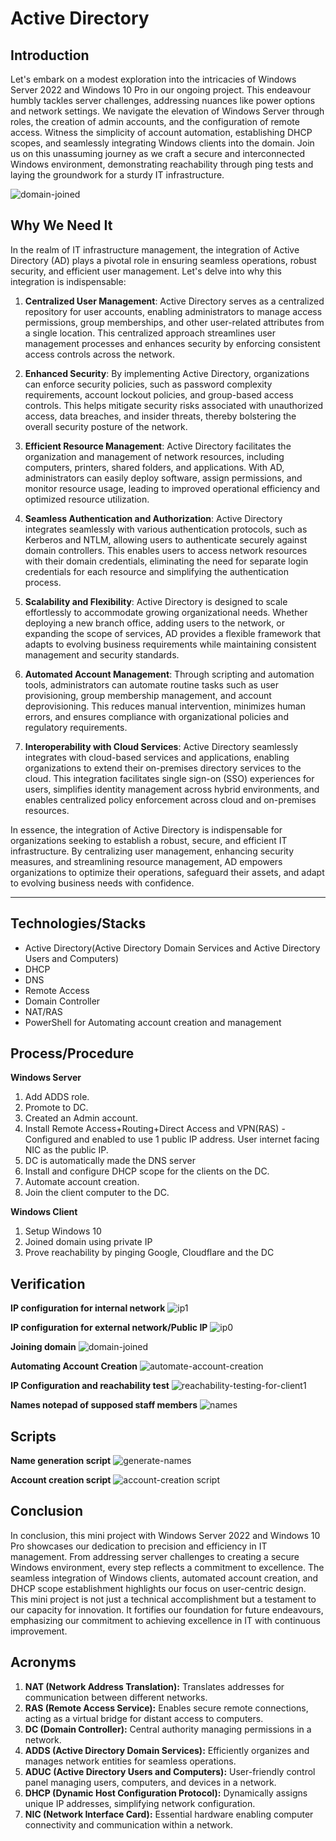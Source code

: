 # Active Directory

## Introduction
Let's embark on a modest exploration into the intricacies of Windows Server 2022 and Windows 10 Pro in our ongoing project. This endeavour humbly tackles server challenges, addressing nuances like power options and network settings. We navigate the elevation of Windows Server through roles, the creation of admin accounts, and the configuration of remote access. Witness the simplicity of account automation, establishing DHCP scopes, and seamlessly integrating Windows clients into the domain. Join us on this unassuming journey as we craft a secure and interconnected Windows environment, demonstrating reachability through ping tests and laying the groundwork for a sturdy IT infrastructure.

![domain-joined](https://github.com/rasheedjimoh/ActiveDirectory/assets/157264080/3e488293-b8bd-4b05-bbf8-8533196d9f91)


## Why We Need It

In the realm of IT infrastructure management, the integration of Active Directory (AD) plays a pivotal role in ensuring seamless operations, robust security, and efficient user management. Let's delve into why this integration is indispensable:

1. **Centralized User Management**: Active Directory serves as a centralized repository for user accounts, enabling administrators to manage access permissions, group memberships, and other user-related attributes from a single location. This centralized approach streamlines user management processes and enhances security by enforcing consistent access controls across the network.

2. **Enhanced Security**: By implementing Active Directory, organizations can enforce security policies, such as password complexity requirements, account lockout policies, and group-based access controls. This helps mitigate security risks associated with unauthorized access, data breaches, and insider threats, thereby bolstering the overall security posture of the network.

3. **Efficient Resource Management**: Active Directory facilitates the organization and management of network resources, including computers, printers, shared folders, and applications. With AD, administrators can easily deploy software, assign permissions, and monitor resource usage, leading to improved operational efficiency and optimized resource utilization.

4. **Seamless Authentication and Authorization**: Active Directory integrates seamlessly with various authentication protocols, such as Kerberos and NTLM, allowing users to authenticate securely against domain controllers. This enables users to access network resources with their domain credentials, eliminating the need for separate login credentials for each resource and simplifying the authentication process.

5. **Scalability and Flexibility**: Active Directory is designed to scale effortlessly to accommodate growing organizational needs. Whether deploying a new branch office, adding users to the network, or expanding the scope of services, AD provides a flexible framework that adapts to evolving business requirements while maintaining consistent management and security standards.

6. **Automated Account Management**: Through scripting and automation tools, administrators can automate routine tasks such as user provisioning, group membership management, and account deprovisioning. This reduces manual intervention, minimizes human errors, and ensures compliance with organizational policies and regulatory requirements.

7. **Interoperability with Cloud Services**: Active Directory seamlessly integrates with cloud-based services and applications, enabling organizations to extend their on-premises directory services to the cloud. This integration facilitates single sign-on (SSO) experiences for users, simplifies identity management across hybrid environments, and enables centralized policy enforcement across cloud and on-premises resources.

In essence, the integration of Active Directory is indispensable for organizations seeking to establish a robust, secure, and efficient IT infrastructure. By centralizing user management, enhancing security measures, and streamlining resource management, AD empowers organizations to optimize their operations, safeguard their assets, and adapt to evolving business needs with confidence.

----


## Technologies/Stacks
- Active Directory(Active Directory Domain Services and Active Directory Users and Computers)
- DHCP
- DNS
- Remote Access
- Domain Controller
- NAT/RAS
- PowerShell for Automating account creation and management

## Process/Procedure

**Windows Server**
1. Add ADDS role.
2. Promote to DC.
3. Created an Admin account.
4. Install Remote Access+Routing+Direct Access and VPN(RAS) - Configured and enabled to use 1 public IP address. User internet facing NIC as the public IP.
5. DC is automatically made the DNS server
6. Install and configure DHCP scope for the clients on the DC.
7. Automate account creation.
8. Join the client computer to the DC.

**Windows Client**
1. Setup Windows 10
2. Joined domain using private IP
3. Prove reachability by pinging Google, Cloudflare and the DC

## Verification
**IP configuration for internal network**
![ip1](https://github.com/rasheedjimoh/ActiveDirectory/assets/157264080/5721282f-42c6-432e-804a-d9d6122d1f73)


**IP configuration for external network/Public IP**
![ip0](https://github.com/rasheedjimoh/ActiveDirectory/assets/157264080/18b104f2-fc66-47d8-ad9e-862767d087a4)


**Joining domain**
![domain-joined](https://github.com/rasheedjimoh/ActiveDirectory/assets/157264080/4bf8b102-3950-4584-b6ac-0d4252d14096)


**Automating Account Creation**
![automate-account-creation](https://github.com/rasheedjimoh/ActiveDirectory/assets/157264080/13fa0a9e-4213-4aaa-a41d-9a515aa1f5c8)


**IP Configuration and reachability test**
![reachability-testing-for-client1](https://github.com/rasheedjimoh/ActiveDirectory/assets/157264080/864980c4-c740-4e10-94c5-c4bc124a47ff)


**Names notepad of supposed staff members**
![names](https://github.com/rasheedjimoh/ActiveDirectory/assets/157264080/0fa20f76-cf96-4b90-bdf8-801f052fdb55)


## Scripts

**Name generation script**
![generate-names](https://github.com/rasheedjimoh/ActiveDirectory/assets/157264080/8d57b221-ff37-4526-9e03-572977c7f6bf)

**Account creation script**
![account-creation script](https://github.com/rasheedjimoh/ActiveDirectory/assets/157264080/7549e2af-8fd7-4742-8fc2-76182f64c3fa)


## Conclusion
In conclusion, this mini project with Windows Server 2022 and Windows 10 Pro showcases our dedication to precision and efficiency in IT management. From addressing server challenges to creating a secure Windows environment, every step reflects a commitment to excellence. The seamless integration of Windows clients, automated account creation, and DHCP scope establishment highlights our focus on user-centric design. This mini project is not just a technical accomplishment but a testament to our capacity for innovation. It fortifies our foundation for future endeavours, emphasizing our commitment to achieving excellence in IT with continuous improvement.



## Acronyms
1. **NAT (Network Address Translation):** Translates addresses for communication between different networks.
2. **RAS (Remote Access Service):** Enables secure remote connections, acting as a virtual bridge for distant access to computers.
3. **DC (Domain Controller):** Central authority managing permissions in a network.
4. **ADDS (Active Directory Domain Services):** Efficiently organizes and manages network entities for seamless operations.
5. **ADUC (Active Directory Users and Computers):** User-friendly control panel managing users, computers, and devices in a network.
6. **DHCP (Dynamic Host Configuration Protocol):** Dynamically assigns unique IP addresses, simplifying network configuration.
7. **NIC (Network Interface Card):** Essential hardware enabling computer connectivity and communication within a network.
